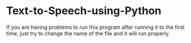 # Text-to-Speech-using-Python
If you are having problems to run this program after running it to the first time, just try to change the name of the file and it will run properly.
